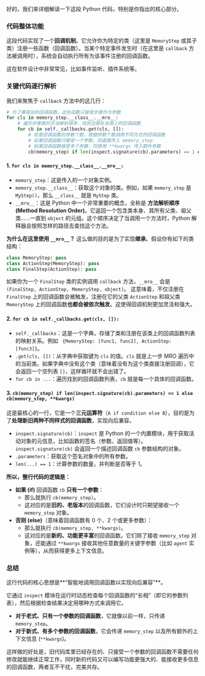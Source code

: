 好的，我们来详细解读一下这段 Python 代码，特别是你指出的核心部分。

### 代码整体功能

这段代码实现了一个**回调机制**。它允许你为特定的类（这里是 `MemoryStep` 或其子类）注册一些函数（回调函数）。当某个特定事件发生时（在这里是 `callback` 方法被调用时），系统会自动执行所有为该事件注册的回调函数。

这在软件设计中非常常见，比如事件监听、插件系统等。

### 关键代码逐行解析

我们来聚焦于 `callback` 方法中的这几行：

```python
# 为了兼容旧的回调函数，这些函数只接受步骤作为参数
for cls in memory_step.__class__.__mro__:
    # 遍历步骤类的方法解析顺序，找到注册在该类上的回调函数
    for cb in self._callbacks.get(cls, []):
        # 检查回调函数的参数个数，根据参数个数调用不同方式的回调函数
        # 如果回调函数只接受一个参数，则直接传入 memory_step
        # 如果回调函数接受多个参数，则使用 **kwargs 传入额外参数
        cb(memory_step) if len(inspect.signature(cb).parameters) == 1 else cb(memory_step, **kwargs)
```

#### 1\. `for cls in memory_step.__class__.__mro__:`

  * `memory_step`：这是传入的一个对象实例。
  * `memory_step.__class__`：获取这个对象的类。例如，如果 `memory_step` 是 `MyStep()`，那么 `__class__` 就是 `MyStep` 类。
  * `__mro__`：这是 Python 中一个非常重要的概念，全称是 **方法解析顺序 (Method Resolution Order)**。它返回一个包含类本身、其所有父类、祖父类……一直到 `object` 的元组。这个顺序决定了当调用一个方法时，Python 解释器会按照怎样的路径去查找这个方法。

**为什么在这里使用 `__mro__`？**
这么做的目的是为了实现**继承**。假设你有如下的类结构：

```python
class MemoryStep: pass
class ActionStep(MemoryStep): pass
class FinalStep(ActionStep): pass
```

如果你为一个 `FinalStep` 类的实例调用 `callback` 方法，`__mro__` 会是 `(FinalStep, ActionStep, MemoryStep, object)`。
这意味着，不仅注册在 `FinalStep` 上的回调函数会被触发，注册在它的父类 `ActionStep` 和祖父类 `MemoryStep` 上的回调函数**也都会被依次触发**。这使得回调机制更加灵活和强大。

#### 2\. `for cb in self._callbacks.get(cls, []):`

  * `self._callbacks`：这是一个字典，存储了类和注册在该类上的回调函数列表的映射关系。例如 `  {MemoryStep: [func1, func2], ActionStep: [func3]} `。
  * `.get(cls, [])`：从字典中获取键为 `cls` 的值。`cls` 就是上一步 MRO 遍历中的当前类。如果字典中没有这个类（意味着没有为这个类直接注册回调），它会返回一个空列表 `[]`，这样循环就不会出错了。
  * `for cb in ...`：遍历找到的回调函数列表，`cb` 就是每一个具体的回调函数。

#### 3\. `cb(memory_step) if len(inspect.signature(cb).parameters) == 1 else cb(memory_step, **kwargs)`

这是最核心的一行，它是一个**三元运算符**（`A if condition else B`），目的是为了**处理新旧两种不同样式的回调函数**，实现向后兼容。

  * `inspect.signature(cb)`：`inspect` 是 Python 的一个内置模块，用于获取活动对象的元信息，比如函数的签名（参数、返回值等）。`inspect.signature(cb)` 会返回一个描述回调函数 `cb` 参数结构的对象。
  * `.parameters`：获取这个签名对象中的所有参数。
  * `len(...) == 1`：计算参数的数量，并判断是否等于 1。

**所以，整行代码的逻辑是：**

  * **如果 (if)** 回调函数 `cb` **只有一个参数**：
      * 那么就执行 `cb(memory_step)`。
      * 这对应的是**旧的、老版本**的回调函数，它们设计时只期望接收一个 `memory_step` 对象。
  * **否则 (else)**（意味着回调函数有 0 个、2 个或更多参数）：
      * 那么就执行 `cb(memory_step, **kwargs)`。
      * 这对应的是**新的、功能更丰富**的回调函数。它们除了接收 `memory_step` 对象，还能通过 `**kwargs` 接收其他任意数量的关键字参数（比如 `agent` 实例等），从而获得更多上下文信息。

### 总结

这行代码的核心思想是\*\*“智能地调用回调函数以实现向后兼容”\*\*。

它通过 `inspect` 模块在运行时动态检查每个回调函数的“长相”（即它的参数列表），然后根据检查结果决定用哪种方式来调用它。

  * **对于老式、只有一个参数的回调函数**，它就像以前一样，只传递 `memory_step`。
  * **对于新式、有多个参数的回调函数**，它会传递 `memory_step` 以及所有额外的上下文信息 (`**kwargs`)。

这样做的好处是，旧代码库里已经存在的、只接受一个参数的回调函数不需要任何修改就能继续正常工作，同时新的代码又可以编写功能更强大的、能接收更多信息的回调函数，两者互不干扰，完美共存。